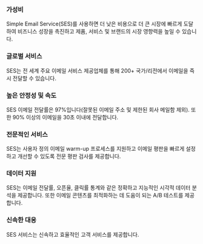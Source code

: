### 가성비
Simple Email Service(SES)를 사용하면 더 낮은 비용으로 더 큰 시장에 빠르게 도달하여 비즈니스 성장을 촉진하고 제품, 서비스 및 브랜드의 시장 영향력을 높일 수 있습니다.

### 글로벌 서비스
SES는 전 세계 주요 이메일 서비스 제공업체를 통해 200+ 국가/리전에서 이메일을 즉시 전달할 수 있습니다.

### 높은 안정성 및 속도
SES 이메일 전달률은 97%입니다(잘못된 이메일 주소 및 제한된 회사 메일함 제외). 또한 90% 이상의 이메일을 30초 이내에 전달합니다.

### 전문적인 서비스
SES는 사용자 정의 이메일 warm-up 프로세스를 지원하고 이메일 평판을 빠르게 설정하고 개선할 수 있도록 전문 평판 검사를 제공합니다.

### 데이터 지원
SES는 이메일 전달률, 오픈율, 클릭률 통계와 같은 정확하고 지능적인 시각적 데이터 분석을 제공합니다. 또한 이메일 콘텐츠를 최적화하는 데 도움이 되는 A/B 테스트를 제공합니다.

### 신속한 대응
SES 서비스는 신속하고 효율적인 고객 서비스를 제공합니다.
